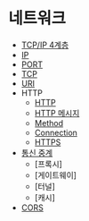 # 네트워크

- [TCP/IP 4계층](./document/tcp_ip_4_layer.md)
- [IP](./document/ip.md)
- [PORT](./document/port.md)
- [TCP](./document/tcp.md)
- [URI](./document/uri.md)
- HTTP
  - [HTTP](document/http/http.md)
  - [HTTP 메시지](document/http/http_message.md)
  - [Method](document/http/method.md)
  - [Connection](document/http/connection.md)
  - [HTTPS](document/http/https.md)
- [통신 중계](./document/communication_relay.md)
  - [프록시]
  - [게이트웨이]
  - [터널]
  - [캐시]
- [CORS](./document/cors.md)
